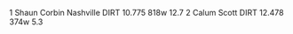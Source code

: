   1  Shaun Corbin Nashville  DIRT  10.775    818w  12.7
  2  Calum Scott  DIRT  12.478    374w  5.3
